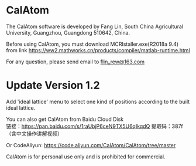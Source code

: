 # CalAtom
The CalAtom software is developed by Fang Lin, South China Agricultural University, Guangzhou, Guangdong 510642, China.

Before using CalAtom, you must download MCRIstaller.exe(R2018a 9.4) from link https://ww2.mathworks.cn/products/compiler/matlab-runtime.html

For any question, please send email to flin_rew@163.com
    
# Update Version 1.2
Add 'ideal lattice' menu to select one kind of positions according to the built ideal lattice.  

You can also get CalAtom from Baidu Cloud Disk  
链接：https://pan.baidu.com/s/1raUbjP6ceN9TX5U6qIkqdQ 
提取码：387f   （含中文操作讲解视频）    

Or CodeAliyun:  https://code.aliyun.com/CalAtom/CalAtom/tree/master

CalAtom is for personal use only and is prohibited for commercial. 
